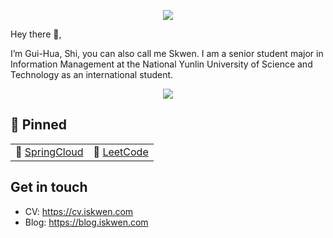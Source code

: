 <!-- ### Hi, I'm [Skwen!](https://i.iskwen.com)👋👋 

<p align="left"> <img
src=https://github-readme-stats.vercel.app/api?username=S-kwen&show_icons=true&hide_rank=truealt=rcurtin%EF%BC%86count_private=true&theme=radical
alt=rcurtin /> </p>

 🔭 I’m currently working on distributed systems.
 -->
 
 <p align="center">
<img src="https://user-images.githubusercontent.com/13490001/97367217-f8363e00-1865-11eb-8f20-aa565a75df2e.gif">
</p>

Hey there 👋,

I’m Gui-Hua, Shi, you can also call me Skwen. I am a senior student major in Information Management at the National Yunlin University of Science and Technology as an international student.


<p align="center">
<img src="https://github-readme-stats.vercel.app/api?username=S-kwen&show_icons=true&hide_rank=truealt=rcurtin%EF%BC%86count_private=true&theme=radical">
</p>


## 📌 Pinned
| | |
| :--- | :--- |
| 💖 [SpringCloud](https://github.com/S-kwen/spring-cloud) | 🔪 [LeetCode](https://github.com/S-kwen/leetcode) |

## Get in touch
- CV: https://cv.iskwen.com
- Blog: https://blog.iskwen.com


